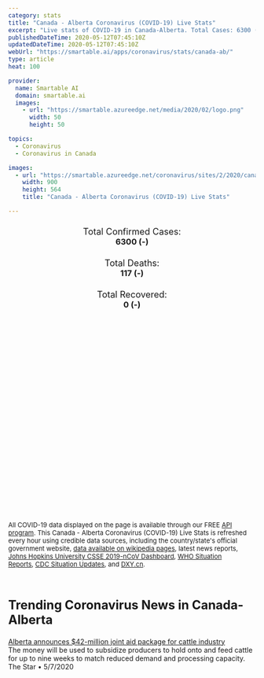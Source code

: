 ```yaml
---
category: stats
title: "Canada - Alberta Coronavirus (COVID-19) Live Stats"
excerpt: "Live stats of COVID-19 in Canada-Alberta. Total Cases: 6300 (-), Deaths: 117 (-), Recoveries: 0(-)."
publishedDateTime: 2020-05-12T07:45:10Z
updatedDateTime: 2020-05-12T07:45:10Z
webUrl: "https://smartable.ai/apps/coronavirus/stats/canada-ab/"
type: article
heat: 100

provider:
  name: Smartable AI
  domain: smartable.ai
  images:
    - url: "https://smartable.azureedge.net/media/2020/02/logo.png"
      width: 50
      height: 50

topics:
  - Coronavirus
  - Coronavirus in Canada

images:
  - url: "https://smartable.azureedge.net/coronavirus/sites/2/2020/canada-ab.jpg"
    width: 900
    height: 564
    title: "Canada - Alberta Coronavirus (COVID-19) Live Stats"

---
```

<div class="total-stats" style="text-align: center;">
    <h3>
	    <div style="font-size: 18px; font-weight: 400;">Total Confirmed Cases:</div>
	    6300 (-)
    </h3>
    <h3>
	    <div style="font-size: 18px; font-weight: 400;">Total Deaths:</div>
	    117 (-)
    </h3>
    <h3>
	    <div style="font-size: 18px; font-weight: 400;">Total Recovered:</div>
	    0 (-)
    </h3>
</div>

<script type="text/javascript" src="https://www.gstatic.com/charts/loader.js"></script>

<div id="time_series_chart" style="width: 100%; height: 400px;"></div>
<script type="text/javascript">
  google.charts.load('current', {'packages':['corechart']});
  google.charts.setOnLoadCallback(drawChart);
  function drawChart() {
    var data = google.visualization.arrayToDataTable([
      ['Date', 'Total Cases', 'Total Deaths', 'Total Recovered'],
      ['1/22/2020', 0, 0, 0],['1/23/2020', 0, 0, 0],['1/24/2020', 0, 0, 0],['1/25/2020', 0, 0, 0],['1/26/2020', 0, 0, 0],['1/27/2020', 0, 0, 0],['1/28/2020', 0, 0, 0],['1/29/2020', 0, 0, 0],['1/30/2020', 0, 0, 0],['1/31/2020', 0, 0, 0],['2/1/2020', 0, 0, 0],['2/2/2020', 0, 0, 0],['2/3/2020', 0, 0, 0],['2/4/2020', 0, 0, 0],['2/5/2020', 0, 0, 0],['2/6/2020', 0, 0, 0],['2/7/2020', 0, 0, 0],['2/8/2020', 0, 0, 0],['2/9/2020', 0, 0, 0],['2/10/2020', 0, 0, 0],['2/11/2020', 0, 0, 0],['2/12/2020', 0, 0, 0],['2/13/2020', 0, 0, 0],['2/14/2020', 0, 0, 0],['2/15/2020', 0, 0, 0],['2/16/2020', 0, 0, 0],['2/17/2020', 0, 0, 0],['2/18/2020', 0, 0, 0],['2/19/2020', 0, 0, 0],['2/20/2020', 0, 0, 0],['2/21/2020', 0, 0, 0],['2/22/2020', 0, 0, 0],['2/23/2020', 0, 0, 0],['2/24/2020', 0, 0, 0],['2/25/2020', 0, 0, 0],['2/26/2020', 0, 0, 0],['2/27/2020', 0, 0, 0],['2/28/2020', 0, 0, 0],['2/29/2020', 0, 0, 0],['3/1/2020', 0, 0, 0],['3/2/2020', 0, 0, 0],['3/3/2020', 0, 0, 0],['3/4/2020', 0, 0, 0],['3/5/2020', 0, 0, 0],['3/6/2020', 1, 0, 0],['3/7/2020', 2, 0, 0],['3/8/2020', 4, 0, 0],['3/9/2020', 7, 0, 0],['3/10/2020', 7, 0, 0],['3/11/2020', 19, 0, 0],['3/12/2020', 19, 0, 0],['3/13/2020', 29, 0, 0],['3/14/2020', 39, 0, 0],['3/15/2020', 56, 0, 0],['3/16/2020', 74, 0, 0],['3/17/2020', 97, 0, 0],['3/18/2020', 119, 0, 0],['3/19/2020', 146, 1, 0],['3/20/2020', 195, 1, 0],['3/21/2020', 226, 1, 0],['3/22/2020', 259, 1, 0],['3/23/2020', 301, 1, 0],['3/24/2020', 359, 2, 0],['3/25/2020', 419, 2, 0],['3/26/2020', 486, 2, 0],['3/27/2020', 542, 2, 0],['3/28/2020', 542, 2, 0],['3/29/2020', 621, 2, 0],['3/30/2020', 661, 3, 0],['3/31/2020', 690, 8, 0],['4/1/2020', 754, 9, 0],['4/2/2020', 969, 13, 0],['4/3/2020', 969, 13, 0],['4/4/2020', 1075, 18, 0],['4/5/2020', 1181, 20, 0],['4/6/2020', 1250, 23, 0],['4/7/2020', 1373, 24, 0],['4/8/2020', 1373, 26, 0],['4/9/2020', 1423, 29, 0],['4/10/2020', 1500, 39, 0],['4/11/2020', 1567, 40, 0],['4/12/2020', 1648, 44, 0],['4/13/2020', 1732, 46, 0],['4/14/2020', 1870, 48, 0],['4/15/2020', 1870, 48, 0],['4/16/2020', 2158, 50, 0],['4/17/2020', 2397, 50, 0],['4/18/2020', 2562, 51, 0],['4/19/2020', 2803, 55, 0],['4/20/2020', 2908, 59, 0],['4/21/2020', 3095, 61, 0],['4/22/2020', 3401, 66, 0],['4/23/2020', 3720, 68, 0],['4/24/2020', 3720, 68, 0],['4/25/2020', 4233, 73, 0],['4/26/2020', 4480, 73, 0],['4/27/2020', 4696, 75, 0],['4/28/2020', 4850, 80, 0],['4/29/2020', 5165, 87, 0],['4/30/2020', 5355, 90, 0],['5/1/2020', 5512, 92, 0],['5/2/2020', 5670, 94, 0],['5/3/2020', 5766, 95, 0],['5/4/2020', 5836, 104, 0],['5/5/2020', 5893, 106, 0],['5/6/2020', 5963, 112, 0],['5/7/2020', 6017, 114, 0],['5/8/2020', 6098, 115, 0],['5/9/2020', 6157, 116, 0],['5/10/2020', 6253, 117, 0],['5/11/2020', 6300, 117, 0],['5/12/2020', 6300, 117, 0],
    ]);
    var options = {
      curveType: 'none',
      chartArea: {'width': '80%', 'height': '80%'},
      legend: { position: 'top' },
      lineWidth: 5,
      colors: ['#f60109', '#444444', '#81B71F']
    };
    var chart = new google.visualization.LineChart(document.getElementById('time_series_chart'));
    chart.draw(data, options);
  }
</script>





<span style="font-size: 13px">All COVID-19 data displayed on the page is available through our FREE <a href="https://developer.smartable.ai">API program</a>. This Canada - Alberta Coronavirus (COVID-19) Live Stats is refreshed every hour using credible data sources, including the country/state's official government website, <a href="https://en.wikipedia.org/wiki/2019%E2%80%9320_coronavirus_pandemic" target="_blank">data available on wikipedia pages</a>, latest news reports, <a href="https://systems.jhu.edu/research/public-health/ncov/" target="_blank">Johns Hopkins University CSSE 2019-nCoV Dashboard</a>, <a href="https://www.who.int/emergencies/diseases/novel-coronavirus-2019/situation-reports" target="_blank">WHO Situation Reports</a>, <a href="https://www.cdc.gov/coronavirus/2019-ncov/index.html" target="_blank">CDC Situation Updates</a>, and <a href="https://ncov.dxy.cn/ncovh5/view/pneumonia" target="_blank">DXY.cn</a>.</span>


<h2 id="news" class="center" style="margin-top: 60px; font-size: 25px;">Trending Coronavirus News in Canada-Alberta</h2>
<div class="row">
<div class="col-md-6 col-sm-12">
  <div class="content-card">
	<a href="https://www.thestar.com/news/canada/2020/05/07/alberta-announces-42-million-joint-aid-package-for-cattle-industry.html"><div class="card-image" style="background-image: url(https://images.thestar.com/-iKDuCOI_sQMCc50MjwswdmxhOI=/1200x782/smart/filters:cb(1588906630760)/https://www.thestar.com/content/dam/thestar/news/canada/2020/05/07/alberta-announces-42-million-joint-aid-package-for-cattle-industry/jfj10662055.jpg)"></div></a>
	<div class="content">
		<div class="card-title"><a href="https://www.thestar.com/news/canada/2020/05/07/alberta-announces-42-million-joint-aid-package-for-cattle-industry.html">Alberta announces $42-million joint aid package for cattle industry</a></div>
		<div class="card-excerpt">The money will be used to subsidize producers to hold onto and feed cattle for up to nine weeks to match reduced demand and processing capacity.</div>
		<div class="card-meta">
			<span class="card-provider">The Star</span> • <span class="card-date">5/7/2020</span>
		</div>
	</div>
  </div>
</div>

</div>

